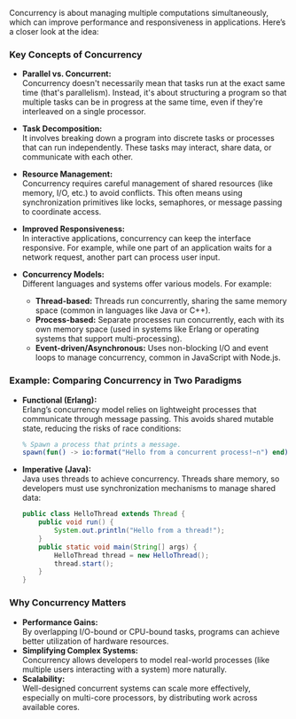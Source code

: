 Concurrency is about managing multiple computations simultaneously, which can improve performance and responsiveness in applications. Here’s a closer look at the idea:

### Key Concepts of Concurrency
- **Parallel vs. Concurrent:**  
    Concurrency doesn't necessarily mean that tasks run at the exact same time (that's parallelism). Instead, it's about structuring a program so that multiple tasks can be in progress at the same time, even if they're interleaved on a single processor.

- **Task Decomposition:**  
    It involves breaking down a program into discrete tasks or processes that can run independently. These tasks may interact, share data, or communicate with each other.

- **Resource Management:**  
    Concurrency requires careful management of shared resources (like memory, I/O, etc.) to avoid conflicts. This often means using synchronization primitives like locks, semaphores, or message passing to coordinate access.

- **Improved Responsiveness:**  
    In interactive applications, concurrency can keep the interface responsive. For example, while one part of an application waits for a network request, another part can process user input.

- **Concurrency Models:**  
    Different languages and systems offer various models. For example:
    - **Thread-based:** Threads run concurrently, sharing the same memory space (common in languages like Java or C++).
    - **Process-based:** Separate processes run concurrently, each with its own memory space (used in systems like Erlang or operating systems that support multi-processing).
    - **Event-driven/Asynchronous:** Uses non-blocking I/O and event loops to manage concurrency, common in JavaScript with Node.js.

### Example: Comparing Concurrency in Two Paradigms

- **Functional (Erlang):**  
    Erlang’s concurrency model relies on lightweight processes that communicate through message passing. This avoids shared mutable state, reducing the risks of race conditions:
    
    ```erlang
    % Spawn a process that prints a message.
    spawn(fun() -> io:format("Hello from a concurrent process!~n") end).
    ```

- **Imperative (Java):**  
    Java uses threads to achieve concurrency. Threads share memory, so developers must use synchronization mechanisms to manage shared data:
    ```java
    public class HelloThread extends Thread {
        public void run() {
            System.out.println("Hello from a thread!");
        }
        public static void main(String[] args) {
            HelloThread thread = new HelloThread();
            thread.start();
        }
    }
    ```
    

### Why Concurrency Matters
- **Performance Gains:**  
    By overlapping I/O-bound or CPU-bound tasks, programs can achieve better utilization of hardware resources.
- **Simplifying Complex Systems:**  
    Concurrency allows developers to model real-world processes (like multiple users interacting with a system) more naturally.
- **Scalability:**  
    Well-designed concurrent systems can scale more effectively, especially on multi-core processors, by distributing work across available cores.